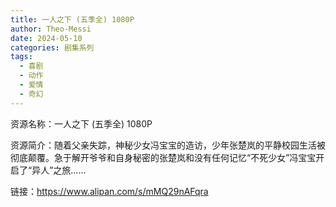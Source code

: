 ```yaml
---
title: 一人之下 (五季全) 1080P
author: Theo-Messi
date: 2024-05-10
categories: 剧集系列
tags:
  - 喜剧
  - 动作
  - 爱情
  - 奇幻
---
```


资源名称：一人之下 (五季全) 1080P

资源简介：随着父亲失踪，神秘少女冯宝宝的造访，少年张楚岚的平静校园生活被彻底颠覆。急于解开爷爷和自身秘密的张楚岚和没有任何记忆“不死少女”冯宝宝开启了“异人”之旅……

链接：https://www.alipan.com/s/mMQ29nAFqra
